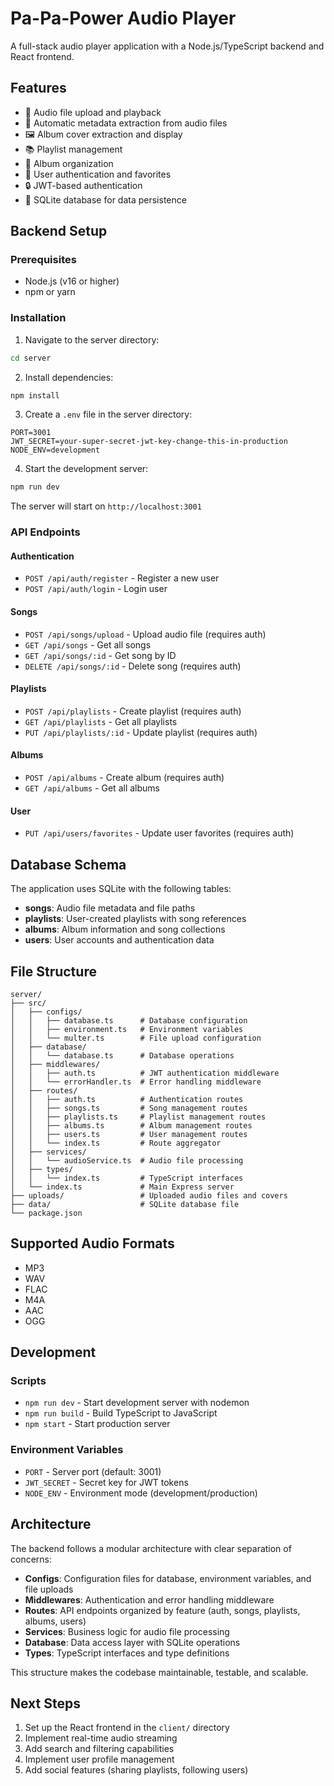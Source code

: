 # Pa-Pa-Power Audio Player

A full-stack audio player application with a Node.js/TypeScript backend and React frontend.

## Features

- 🎵 Audio file upload and playback
- 📝 Automatic metadata extraction from audio files
- 🖼️ Album cover extraction and display
- 📚 Playlist management
- 🎼 Album organization
- 👤 User authentication and favorites
- 🔒 JWT-based authentication
- 💾 SQLite database for data persistence

## Backend Setup

### Prerequisites
- Node.js (v16 or higher)
- npm or yarn

### Installation

1. Navigate to the server directory:
```bash
cd server
```

2. Install dependencies:
```bash
npm install
```

3. Create a `.env` file in the server directory:
```env
PORT=3001
JWT_SECRET=your-super-secret-jwt-key-change-this-in-production
NODE_ENV=development
```

4. Start the development server:
```bash
npm run dev
```

The server will start on `http://localhost:3001`

### API Endpoints

#### Authentication
- `POST /api/auth/register` - Register a new user
- `POST /api/auth/login` - Login user

#### Songs
- `POST /api/songs/upload` - Upload audio file (requires auth)
- `GET /api/songs` - Get all songs
- `GET /api/songs/:id` - Get song by ID
- `DELETE /api/songs/:id` - Delete song (requires auth)

#### Playlists
- `POST /api/playlists` - Create playlist (requires auth)
- `GET /api/playlists` - Get all playlists
- `PUT /api/playlists/:id` - Update playlist (requires auth)

#### Albums
- `POST /api/albums` - Create album (requires auth)
- `GET /api/albums` - Get all albums

#### User
- `PUT /api/users/favorites` - Update user favorites (requires auth)

## Database Schema

The application uses SQLite with the following tables:

- **songs**: Audio file metadata and file paths
- **playlists**: User-created playlists with song references
- **albums**: Album information and song collections
- **users**: User accounts and authentication data

## File Structure

```
server/
├── src/
│   ├── configs/
│   │   ├── database.ts      # Database configuration
│   │   ├── environment.ts   # Environment variables
│   │   └── multer.ts        # File upload configuration
│   ├── database/
│   │   └── database.ts      # Database operations
│   ├── middlewares/
│   │   ├── auth.ts          # JWT authentication middleware
│   │   └── errorHandler.ts  # Error handling middleware
│   ├── routes/
│   │   ├── auth.ts          # Authentication routes
│   │   ├── songs.ts         # Song management routes
│   │   ├── playlists.ts     # Playlist management routes
│   │   ├── albums.ts        # Album management routes
│   │   ├── users.ts         # User management routes
│   │   └── index.ts         # Route aggregator
│   ├── services/
│   │   └── audioService.ts  # Audio file processing
│   ├── types/
│   │   └── index.ts         # TypeScript interfaces
│   └── index.ts             # Main Express server
├── uploads/                 # Uploaded audio files and covers
├── data/                    # SQLite database file
└── package.json
```

## Supported Audio Formats

- MP3
- WAV
- FLAC
- M4A
- AAC
- OGG

## Development

### Scripts
- `npm run dev` - Start development server with nodemon
- `npm run build` - Build TypeScript to JavaScript
- `npm start` - Start production server

### Environment Variables
- `PORT` - Server port (default: 3001)
- `JWT_SECRET` - Secret key for JWT tokens
- `NODE_ENV` - Environment mode (development/production)

## Architecture

The backend follows a modular architecture with clear separation of concerns:

- **Configs**: Configuration files for database, environment variables, and file uploads
- **Middlewares**: Authentication and error handling middleware
- **Routes**: API endpoints organized by feature (auth, songs, playlists, albums, users)
- **Services**: Business logic for audio file processing
- **Database**: Data access layer with SQLite operations
- **Types**: TypeScript interfaces and type definitions

This structure makes the codebase maintainable, testable, and scalable.

## Next Steps

1. Set up the React frontend in the `client/` directory
2. Implement real-time audio streaming
3. Add search and filtering capabilities
4. Implement user profile management
5. Add social features (sharing playlists, following users) 